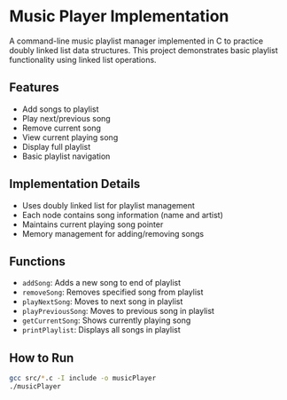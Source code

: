 # Music Player Implementation

A command-line music playlist manager implemented in C to practice doubly linked list data structures. This project demonstrates basic playlist functionality using linked list operations.

## Features
- Add songs to playlist
- Play next/previous song
- Remove current song
- View current playing song
- Display full playlist
- Basic playlist navigation

## Implementation Details
- Uses doubly linked list for playlist management
- Each node contains song information (name and artist)
- Maintains current playing song pointer
- Memory management for adding/removing songs

## Functions
- `addSong`: Adds a new song to end of playlist
- `removeSong`: Removes specified song from playlist
- `playNextSong`: Moves to next song in playlist
- `playPreviousSong`: Moves to previous song in playlist
- `getCurrentSong`: Shows currently playing song
- `printPlaylist`: Displays all songs in playlist

## How to Run
```bash
gcc src/*.c -I include -o musicPlayer
./musicPlayer
